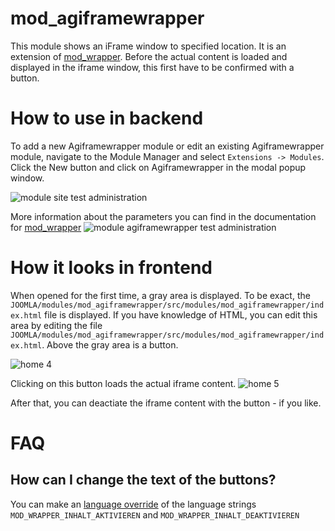 # mod_agiframewrapper
This module shows an iFrame window to specified location. 
It is an extension of [mod_wrapper](https://docs.joomla.org/Help39:Extensions_Module_Manager_Wrapper).
Before the actual content is loaded and displayed in the iframe window, this first 
have to be confirmed with a button.

# How to use in backend
To add a new Agiframewrapper module or edit an existing Agiframewrapper module, 
navigate to the Module Manager and select `Extensions -> Modules`. 
Click the New button and click on Agiframewrapper in the modal popup window.

![module site test administration](https://user-images.githubusercontent.com/9974686/49697139-074d6d80-fbb4-11e8-924e-246f07778229.png)

More information about the parameters you can find in the documentation for
[mod_wrapper](https://docs.joomla.org/Help39:Extensions_Module_Manager_Wrapper)
![module agiframewrapper test administration](https://user-images.githubusercontent.com/9974686/49697138-06b4d700-fbb4-11e8-88a5-7598f61fcac6.png)

# How it looks in frontend

When opened for the first time, a gray area is displayed. 
To be exact, the `JOOMLA/modules/mod_agiframewrapper/src/modules/mod_agiframewrapper/index.html` file is displayed. 
If you have knowledge of HTML, you can edit this area by editing 
the file `JOOMLA/modules/mod_agiframewrapper/src/modules/mod_agiframewrapper/index.html`. 
Above the gray area is a button.

![home 4](https://user-images.githubusercontent.com/9974686/49697297-b8a0d300-fbb5-11e8-9cab-a70d31ffc958.png)

Clicking on this button loads the actual iframe content. 
![home 5](https://user-images.githubusercontent.com/9974686/49697296-b8a0d300-fbb5-11e8-88c3-4a45feaae490.png)

After that, you can deactiate the iframe content with the button - if you like.

# FAQ
## How can I change the text of the buttons?
You can make an [language override](https://docs.joomla.org/J3.x:Language_Overrides_in_Joomla) of the language strings  
`MOD_WRAPPER_INHALT_AKTIVIEREN` and `MOD_WRAPPER_INHALT_DEAKTIVIEREN`
